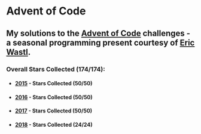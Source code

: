 # Advent of Code

## My solutions to the [Advent of Code](https://adventofcode.com/) challenges - a seasonal programming present courtesy of [Eric Wastl](https://github.com/topaz).

### Overall Stars Collected (174/174):  
  
* #### [2015](https://adventofcode.com/2015) - Stars Collected (50/50)  

* #### [2016](https://adventofcode.com/2016) - Stars Collected (50/50)

* #### [2017](https://adventofcode.com/2017) - Stars Collected (50/50)

* #### [2018](https://adventofcode.com/2018) - Stars Collected (24/24)

